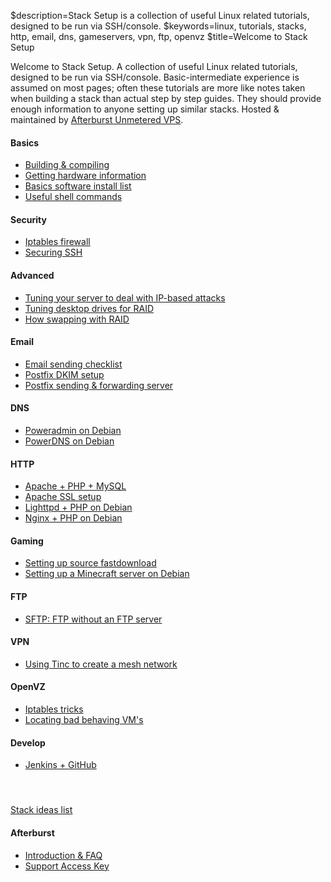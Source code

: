 $description=Stack Setup is a collection of useful Linux related tutorials, designed to be run via SSH/console.
$keywords=linux, tutorials, stacks, http, email, dns, gameservers, vpn, ftp, openvz
$title=Welcome to Stack Setup

Welcome to Stack Setup. A collection of useful Linux related tutorials, designed to be run via SSH/console. Basic-intermediate experience is assumed on most pages; often these tutorials are more like notes taken when building a stack than actual step by step guides. They should provide enough information to anyone setting up similar stacks. Hosted & maintained by [Afterburst Unmetered VPS](http://afterburst.com).

<div class="home">
<div class="left third">
    <h4>Basics</h4>
    <ul>
        <li><a href="$=homeBasics/BuildCompile">Building &amp; compiling</a></li>
        <li><a href="$=homeBasics/HardwareInformation">Getting hardware information</a></li>
        <li><a href="$=homeBasics/Software">Basics software install list</a></li>
        <li><a href="$=homeBasics/UsefulShellCommands">Useful shell commands</a></li>
    </ul>
</div>

<div class="left third">
    <h4>Security</h4>
    <ul>
        <li><a href="$=homeSecurity/Firewall">Iptables firewall</a></li>
        <li><a href="$=homeSecurity/SecureSSH">Securing SSH</a></li>
    </ul>
</div>

<div class="left third">
    <h4>Advanced</h4>
    <ul>
        <li><a href="$=homeAdvanced/TuningAgainstIPAttacks">Tuning your server to deal with IP-based attacks</a></li>
        <li><a href="$=homeAdvanced/TuningDesktopDrivesRaid">Tuning desktop drives for RAID</a></li>
        <li><a href="$=homeAdvanced/HotSwapRaid">How swapping with RAID</a></li>
    </ul>
</div>

<div class="clear"></div>

<div class="left third">
    <h4>Email</h4>
    <ul>
        <li><a href="$=homeEmail/Checklist">Email sending checklist</a></li>
        <li><a href="$=homeEmail/PostfixDKIM">Postfix DKIM setup</a></li>
        <li><a href="$=homeEmail/PostfixSendForward">Postfix sending &amp; forwarding server</a></li>
    </ul>
</div>

<div class="left third">
    <h4>DNS</h4>
    <ul>
        <li><a href="$=homeDNS/PowerAdminDebian">Poweradmin on Debian</a></li>
        <li><a href="$=homeDNS/PowerDNSDebian">PowerDNS on Debian</a></li>
    </ul>
</div>

<div class="left third">
    <h4>HTTP</h4>
    <ul>
        <li><a href="$=homeHTTP/ApachePHPMySQL">Apache + PHP + MySQL</a></li>
        <li><a href="$=homeHTTP/ApacheSSL">Apache SSL setup</a></li>
        <li><a href="$=homeHTTP/LighttpdPHPDebian">Lighttpd + PHP on Debian</a></li>
        <li><a href="$=homeHTTP/NginxPHPDebian">Nginx + PHP on Debian</a></li>
    </ul>
</div>

<div class="clear"></div>

<div class="left third">
    <h4>Gaming</h4>
    <ul>
        <li><a href="$=homeGaming/SourceFastDownload">Setting up source fastdownload</a></li>
	<li><a href="$=homeGaming/Minecraft">Setting up a Minecraft server on Debian</a></li>
    </ul>
</div>

<div class="left third">
    <h4>FTP</h4>
    <ul>
        <li><a href="$=homeFTP/SFTP">SFTP: FTP without an FTP server</a></li>
    </ul>
</div>

<div class="left third">
    <h4>VPN</h4>
    <ul>
        <li><a href="$=homeVPN/UsingTinc">Using Tinc to create a mesh network</a></li>
    </ul>
</div>

<div class="clear"></div>

<div class="left third">
    <h4>OpenVZ</h4>
    <ul>
        <li><a href="$=homeOpenVZ/IPTablesTricks">Iptables tricks</a></li>
        <li><a href="$=homeOpenVZ/LocatingBadVMs">Locating bad behaving VM's</a></li>
    </ul>
</div>

<div class="left third">
    <h4>Develop</h4>
    <ul>
        <li><a href="$=homeDevelop/JenkinsGitHub">Jenkins + GitHub</a></li>
    </ul>
</div>

<div class="left third">
    <h4>&nbsp;</h4>
    <a href="$=homeIdeas">Stack ideas list</a>
</div>
<div class="clear"></div>

<div class="left third">
    <h4>Afterburst</h4>
    <ul>
        <li><a href="$=homeAfterburst/welcome">Introduction & FAQ</a></li>
        <li><a href="$=homeAfterburst/access">Support Access Key</a></li>
    </ul>
</div>

</div>
